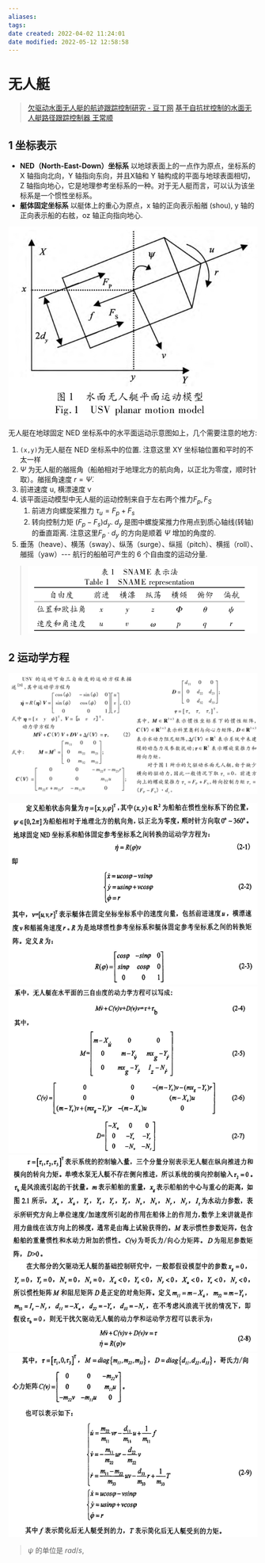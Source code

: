 ```yaml
---
aliases: 
tags: 
date created: 2022-04-02 11:24:01
date modified: 2022-05-12 12:58:58
---
```


# 无人艇

> [欠驱动水面无人艇的航迹跟踪控制研究 - 豆丁网](https://www.docin.com/p-1017726858.html)
> [基于自抗扰控制的水面无人艇路径跟踪控制器 王常顺](https://kns.cnki.net/KCMS/detail/detail.aspx?dbcode=CJFD&dbname=CJFDLAST2016&filename=SDGY201604009&v=)

## 1 坐标表示

- **NED（North-East-Down）坐标系** 以地球表面上的一点作为原点，坐标系的Ⅹ 轴指向北向，Y 轴指向东向，并且Ⅹ轴和 Y 轴构成的平面与地球表面相切，Z 轴指向地心，它是地理参考坐标系的一种。对于无人艇而言，可以认为该坐标系是一个惯性坐标系。
- **艇体固定坐标系** 以艇体上的重心为原点，x 轴的正向表示船艏 (shou), y 轴的正向表示船的右舷，oz 轴正向指向地心.

![](assets/无人艇/2022-02-13-19-49-44.png)

无人艇在地球固定 NED 坐标系中的水平面运动示意图如上，几个需要注意的地方:

1. `(x,y)`为无人艇在 NED 坐标系中的位置. 注意这里 XY 坐标轴位置和平时的不太一样
2. $\Psi$ 为无人艇的艏摇角（船舶相对于地理北方的航向角，以正北为零度，顺时针取）。艏摇角速度 $r=\dot{\Psi}$.
3. 前进速度 u, 横漂速度 v
4. 该平面运动模型中无人艇的运动控制来自于左右两个推力$F_p,F_S$
    1. 前进方向螺旋桨推力 $\tau_u=F_p+F_s$
    2. 转向控制力矩 $(F_p-F_s) d_y$.
        $d_y$ 是图中螺旋桨推力作用点到质心轴线(转轴)的垂直距离.
        注意这里$F_p\cdot d_y$ 的方向是顺着 $\Psi$ 增加的角度的.
5. 垂荡（heave）、横荡（sway）、纵荡（surge）、纵摇（pitch）、横摇（roll）、艏摇（yaw）--- 航行的船舶可产生的 6 个自由度的运动分量.

> ![](assets/%E6%97%A0%E4%BA%BA%E8%89%87/2022-05-12-12-41-28.png)

## 2 运动学方程

![](assets/无人艇/2022-02-13-19-53-38.png)

![](assets/无人艇/2022-02-13-21-14-34.png)
![](assets/无人艇/2022-02-13-21-16-54.png)
![](assets/无人艇/2022-02-13-21-17-04.png)
![](assets/无人艇/2022-02-13-21-17-19.png)
![](assets/无人艇/2022-02-13-21-18-10.png)

> $\psi$ 的单位是 $rad/s$,
